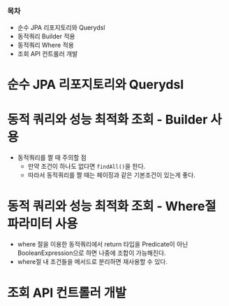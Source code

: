 ### 목차

- 순수 JPA 리포지토리와 Querydsl
- 동적쿼리 Builder 적용
- 동적쿼리 Where 적용
- 조회 API 컨트롤러 개발

# 순수 JPA 리포지토리와 Querydsl

# 동적 쿼리와 성능 최적화 조회 - Builder 사용

- 동적쿼리를 짤 때 주의할 점
    - 만약 조건이 하나도 없다면 `findAll()`을 한다.
    - 따라서 동적쿼리를 짤 때는 페이징과 같은 기본조건이 있는게 좋다.

# 동적 쿼리와 성능 최적화 조회 - Where절 파라미터 사용

- where 절을 이용한 동적쿼리에서 return 타입을 Predicate이 아닌 BooleanExpression으로 하면 나중에 조합이 가능해진다.
- where절 내 조건들을 메서드로 분리하면 재사용할 수 있다.

# 조회 API 컨트롤러 개발
